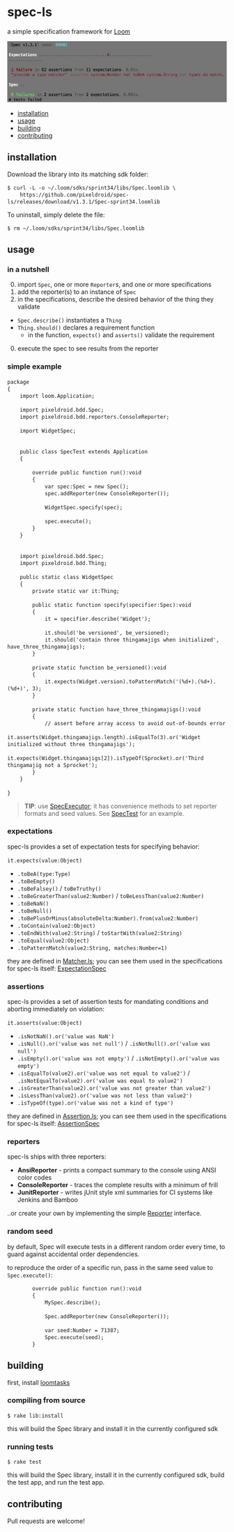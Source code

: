 spec-ls
=======

a simple specification framework for [Loom][loom-sdk]

![spec-ls screenshot](terminal.png)

- [installation](#installation)
- [usage](#usage)
- [building](#building)
- [contributing](#contributing)


## installation

Download the library into its matching sdk folder:

    $ curl -L -o ~/.loom/sdks/sprint34/libs/Spec.loomlib \
        https://github.com/pixeldroid/spec-ls/releases/download/v1.3.1/Spec-sprint34.loomlib

To uninstall, simply delete the file:

    $ rm ~/.loom/sdks/sprint34/libs/Spec.loomlib


## usage

### in a nutshell

0. import `Spec`, one or more `Reporter`s, and one or more specifications
0. add the reporter(s) to an instance of `Spec`
0. in the specifications, describe the desired behavior of the thing they validate
  * `Spec.describe()` instantiates a `Thing`
  * `Thing.should()` declares a requirement function
    - in the function, `expects()` and `asserts()` validate the requirement
0. execute the spec to see results from the reporter

### simple example

```ls
package
{
    import loom.Application;

    import pixeldroid.bdd.Spec;
    import pixeldroid.bdd.reporters.ConsoleReporter;

    import WidgetSpec;


    public class SpecTest extends Application
    {

        override public function run():void
        {
            var spec:Spec = new Spec();
            spec.addReporter(new ConsoleReporter());

            WidgetSpec.specify(spec);

            spec.execute();
        }
    }


    import pixeldroid.bdd.Spec;
    import pixeldroid.bdd.Thing;

    public static class WidgetSpec
    {
        private static var it:Thing;

        public static function specify(specifier:Spec):void
        {
            it = specifier.describe('Widget');

            it.should('be versioned', be_versioned);
            it.should('contain three thingamajigs when initialized', have_three_thingamajigs);
        }

        private static function be_versioned():void
        {
            it.expects(Widget.version).toPatternMatch('(%d+).(%d+).(%d+)', 3);
        }

        private static function have_three_thingamajigs():void
        {
            // assert before array access to avoid out-of-bounds error
            it.asserts(Widget.thingamajigs.length).isEqualTo(3).or('Widget initialized without three thingamajigs');
            it.expects(Widget.thingamajigs[2]).isTypeOf(Sprocket).or('Third thingamajig not a Sprocket');
        }
    }

}
```

> **TIP**: use [SpecExecutor][SpecExecutor.ls]; it has convenience methods to set reporter formats and seed values. See [SpecTest][SpecTest.ls] for an example.

### expectations

spec-ls provides a set of expectation tests for specifying behavior:

`it.expects(value:Object)`

* `.toBeA(type:Type)`
* `.toBeEmpty()`
* `.toBeFalsey()` / `toBeTruthy()`
* `.toBeGreaterThan(value2:Number)` / `toBeLessThan(value2:Number)`
* `.toBeNaN()`
* `.toBeNull()`
* `.toBePlusOrMinus(absoluteDelta:Number).from(value2:Number)`
* `.toContain(value2:Object)`
* `.toEndWith(value2:String)` / `toStartWith(value2:String)`
* `.toEqual(value2:Object)`
* `.toPatternMatch(value2:String, matches:Number=1)`

they are defined in [Matcher.ls][Matcher.ls];
you can see them used in the specifications for spec-ls itself: [ExpectationSpec][ExpectationSpec.ls]

### assertions

spec-ls provides a set of assertion tests for mandating conditions and aborting immediately on violation:

`it.asserts(value:Object)`

* `.isNotNaN().or('value was NaN')`
* `.isNull().or('value was not null')` / `.isNotNull().or('value was null')`
* `.isEmpty().or('value was not empty')` / `.isNotEmpty().or('value was empty')`
* `.isEqualTo(value2).or('value was not equal to value2')` / `.isNotEqualTo(value2).or('value was equal to value2')`
* `.isGreaterThan(value2).or('value was not greater than value2')`
* `.isLessThan(value2).or('value was not less than value2')`
* `.isTypeOf(type).or('value was not a kind of type')`

they are defined in [Assertion.ls][Assertion.ls];
you can see them used in the specifications for spec-ls itself: [AssertionSpec][AssertionSpec.ls]

### reporters

spec-ls ships with three reporters:

* **AnsiReporter** - prints a compact summary to the console using ANSI color codes
* **ConsoleReporter** - traces the complete results with a minimum of frill
* **JunitReporter** - writes jUnit style xml summaries for CI systems like Jenkins and Bamboo

..or create your own by implementing the simple [Reporter][Reporter.ls] interface.

### random seed

by default, Spec will execute tests in a different random order every time, to guard against accidental order dependencies.

to reproduce the order of a specific run, pass in the same seed value to `Spec.execute()`:

```ls
        override public function run():void
        {
            MySpec.describe();

            Spec.addReporter(new ConsoleReporter());

            var seed:Number = 71387;
            Spec.execute(seed);
        }
```


## building

first, install [loomtasks][loomtasks]

### compiling from source

    $ rake lib:install

this will build the Spec library and install it in the currently configured sdk

### running tests

    $ rake test

this will build the Spec library, install it in the currently configured sdk, build the test app, and run the test app.


## contributing

Pull requests are welcome!


[ExpectationSpec.ls]: test/src/spec/ExpectationSpec.ls "ExpectationSpec.ls"
[AssertionSpec.ls]: test/src/spec/AssertionSpec.ls "AssertionSpec.ls"
[loom-sdk]: https://github.com/LoomSDK/LoomSDK "a native mobile app and game framework"
[loomtasks]: https://github.com/pixeldroid/loomtasks "Rake tasks for working with loomlibs"
[Assertion.ls]: lib/src/pixeldroid/bdd/Assertion.ls "Assertion.ls"
[Matcher.ls]: lib/src/pixeldroid/bdd/Matcher.ls "Matcher.ls"
[Reporter.ls]: lib/src/pixeldroid/bdd/Reporter.ls "Reporter.ls"
[SpecExecutor.ls]: lib/src/pixeldroid/bdd/SpecExecutor.ls "SpecExecutor.ls"
[SpecTest.ls]: test/src/app/SpecTest.ls "SpecTest.ls"

